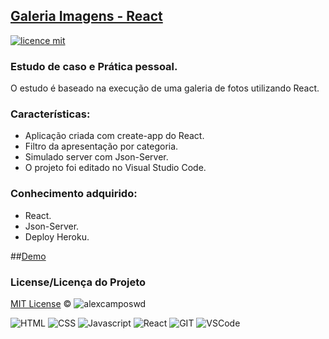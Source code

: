 ## <a href="#">Galeria Imagens - React</a>
[![licence mit](https://img.shields.io/badge/licence-MIT-blue.svg)](https://github.com/alexcamposwd/jwt_tsc_vue/blob/main/LICENSE) 

### Estudo de caso e Prática pessoal.

O estudo é baseado na execução de uma galeria de fotos utilizando React.

### Características:

- Aplicação criada com create-app do React.
- Filtro da apresentação por categoria.
- Simulado server com Json-Server.
- O projeto foi editado no Visual Studio Code.

### Conhecimento adquirido:

- React.
- Json-Server.
- Deploy Heroku.

##[Demo](https://building-gallery.herokuapp.com/)

### License/Licença do Projeto
[MIT License](./LICENSE) © ![alexcamposwd](https://img.shields.io/badge/-alexcamposwd-blue?&style=flat)


![HTML]( https://img.shields.io/badge/HTML5-E34F26?style=for-the-badge&logo=html5&logoColor=white )
![CSS](https://img.shields.io/badge/CSS3-1572B6?style=for-the-badge&logo=css3&logoColor=white )
![Javascript]( https://img.shields.io/badge/JavaScript-F7DF1E?style=for-the-badge&logo=javascript&logoColor=black) 
![React]( https://img.shields.io/badge/React-20232A?style=for-the-badge&logo=react&logoColor=61DAFB) 
![GIT]( https://img.shields.io/badge/Git-F05032?style=for-the-badge&logo=git&logoColor=white) 
![VSCode]( https://img.shields.io/badge/Visual_Studio_Code-0078D4?style=for-the-badge&logo=visual%20studio%20code&logoColor=white) 

